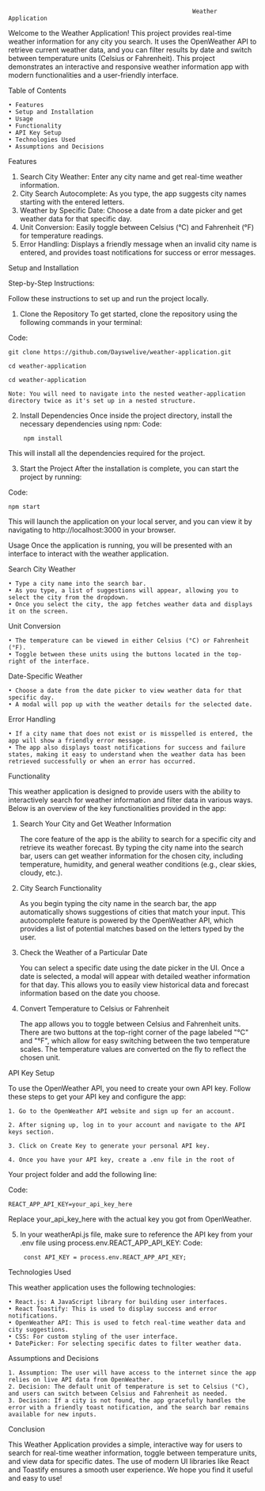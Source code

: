                                                        Weather Application

Welcome to the Weather Application! This project provides real-time weather information for any city you search. It uses the OpenWeather API to retrieve current weather data, and you can filter results by date and switch between temperature units (Celsius or Fahrenheit). This project demonstrates an interactive and responsive weather information app with modern functionalities and a user-friendly interface.

Table of Contents

    • Features
    • Setup and Installation
    • Usage
    • Functionality
    • API Key Setup
    • Technologies Used
    • Assumptions and Decisions

Features

1. Search City Weather: Enter any city name and get real-time weather information.
2. City Search Autocomplete: As you type, the app suggests city names starting with the entered letters.
3. Weather by Specific Date: Choose a date from a date picker and get weather data for that specific day.
4. Unit Conversion: Easily toggle between Celsius (°C) and Fahrenheit (°F) for temperature readings.
5. Error Handling: Displays a friendly message when an invalid city name is entered, and provides toast notifications for success or error messages.

Setup and Installation

Step-by-Step Instructions:

Follow these instructions to set up and run the project locally.

1. Clone the Repository
   To get started, clone the repository using the following commands in your terminal:

Code:

	git clone https://github.com/Dayswelive/weather-application.git

	cd weather-application

	cd weather-application

	Note: You will need to navigate into the nested weather-application directory twice as it's set up in a nested structure.

2. Install Dependencies
   Once inside the project directory, install the necessary dependencies using npm:
   Code:

   		npm install

This will install all the dependencies required for the project.

3. Start the Project
   After the installation is complete, you can start the project by running:

Code:
	
 	npm start

This will launch the application on your local server, and you can view it by navigating to http://localhost:3000 in your browser.

Usage
Once the application is running, you will be presented with an interface to interact with the weather application.

Search City Weather

	• Type a city name into the search bar.
	• As you type, a list of suggestions will appear, allowing you to select the city from the dropdown.
	• Once you select the city, the app fetches weather data and displays it on the screen.

Unit Conversion

	• The temperature can be viewed in either Celsius (°C) or Fahrenheit (°F).
	• Toggle between these units using the buttons located in the top-right of the interface.

Date-Specific Weather

	• Choose a date from the date picker to view weather data for that specific day.
	• A modal will pop up with the weather details for the selected date.

Error Handling

	• If a city name that does not exist or is misspelled is entered, the app will show a friendly error message.
	• The app also displays toast notifications for success and failure states, making it easy to understand when the weather data has been retrieved successfully or when an error has occurred.

Functionality

This weather application is designed to provide users with the ability to interactively search for weather information and filter data in various ways. Below is an overview of the key functionalities provided in the app:

1. Search Your City and Get Weather Information
   
   The core feature of the app is the ability to search for a specific city and retrieve its weather forecast. By typing the city name into the search bar, users can get weather information for the chosen city, including temperature, humidity, and general weather conditions (e.g., clear skies, cloudy, etc.).

2. City Search Functionality
   
   As you begin typing the city name in the search bar, the app automatically shows suggestions of cities that match your input. This autocomplete feature is powered by the OpenWeather API, which provides a list of potential matches based on the letters typed by the user.

3. Check the Weather of a Particular Date
   
   You can select a specific date using the date picker in the UI. Once a date is selected, a modal will appear with detailed weather information for that day. This allows you to easily view historical data and forecast information based on the date you choose.

4. Convert Temperature to Celsius or Fahrenheit
   
   The app allows you to toggle between Celsius and Fahrenheit units. There are two buttons at the top-right corner of the page labeled "°C" and "°F", which allow for easy switching between the two temperature scales. The temperature values are converted on the fly to reflect the chosen unit.

API Key Setup

To use the OpenWeather API, you need to create your own API key. Follow these steps to get your API key and configure the app:

	1. Go to the OpenWeather API website and sign up for an account.

	2. After signing up, log in to your account and navigate to the API keys section.

	3. Click on Create Key to generate your personal API key.

	4. Once you have your API key, create a .env file in the root of
   
   Your project folder and add the following line:

Code:

	REACT_APP_API_KEY=your_api_key_here

Replace your_api_key_here with the actual key you got from OpenWeather.

5. In your weatherApi.js file, make sure to reference the API
   key from your .env file using process.env.REACT_APP_API_KEY:
   Code:

   		const API_KEY = process.env.REACT_APP_API_KEY;

Technologies Used

This weather application uses the following technologies:

	• React.js: A JavaScript library for building user interfaces.
	• React Toastify: This is used to display success and error notifications.
	• OpenWeather API: This is used to fetch real-time weather data and city suggestions.
	• CSS: For custom styling of the user interface.
	• DatePicker: For selecting specific dates to filter weather data.

Assumptions and Decisions

	1. Assumption: The user will have access to the internet since the app relies on live API data from OpenWeather.
	2. Decision: The default unit of temperature is set to Celsius (°C), and users can switch between Celsius and Fahrenheit as needed.
	3. Decision: If a city is not found, the app gracefully handles the error with a friendly toast notification, and the search bar remains available for new inputs.

Conclusion

This Weather Application provides a simple, interactive way for users to search for real-time weather information, toggle between temperature units, and view data for specific dates. The use of modern UI libraries like React and Toastify ensures a smooth user experience. We hope you find it useful and easy to use!

